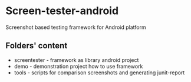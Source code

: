 Screen-tester-android
=====================

Screenshot based testing framework for Android platform

Folders' content
----------------

* screentester - framework as library android project
* demo - demonstration project how to use framework
* tools - scripts for comparison screenshots and generating junit-report